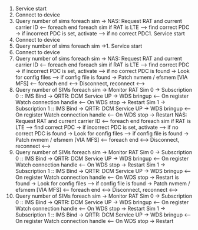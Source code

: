 
1. Service start
2. Connect to device
3. Query number of sims
  foreach sim ->
    NAS: Request RAT and current carrier ID
  <-- foreach end
  foreach sim
  	if RAT is LTE
  	  --> find correct PDC
  	  	-> if incorrect PDC is set, activate
  	  --> if no correct PDC1. Service start
2. Connect to device
3. Query number of sims
  foreach sim ->1. Service start
2. Connect to device
3. Query number of sims
  foreach sim ->
    NAS: Request RAT and current carrier ID
  <-- foreach end
  foreach sim
  	if RAT is LTE
  	  --> find correct PDC
  	  	-> if incorrect PDC is set, activate
  	  --> if no correct PDC is found
  	    -> Look for config files
  	    	--> if config file is found
  	    		-> Patch nvmem / efsmem [VIA MFS]
 <-- foreach end
 <--> Disconnect, reconnect <-->
 4. Query number of SIMs
   foreach sim ->
    Monitor RAT
    Sim 0 -> Subscription 0 :: IMS Bind
      -> QRTR: DCM Service UP
      -> WDS bringup
       <-- On register
       	Watch connection handle
       		<-- On WDS stop
       			-> Restart
    Sim 1 -> Subscription 1 :: IMS Bind
      -> QRTR: DCM Service UP
      -> WDS bringup
       <-- On register
       	Watch connection handle
       		<-- On WDS stop
       			-> Restart
    NAS: Request RAT and current carrier ID
  <-- foreach end
  foreach sim
  	if RAT is LTE
  	  --> find correct PDC
  	  	-> if incorrect PDC is set, activate
  	  --> if no correct PDC is found
  	    -> Look for config files
  	    	--> if config file is found
  	    		-> Patch nvmem / efsmem [VIA MFS]
 <-- foreach end
 <--> Disconnect, reconnect <-->
 4. Query number of SIMs
   foreach sim ->
    Monitor RAT
    Sim 0 -> Subscription 0 :: IMS Bind
      -> QRTR: DCM Service UP
      -> WDS bringup
       <-- On register
       	Watch connection handle
       		<-- On WDS stop
       			-> Restart
    Sim 1 -> Subscription 1 :: IMS Bind
      -> QRTR: DCM Service UP
      -> WDS bringup
       <-- On register
       	Watch connection handle
       		<-- On WDS stop
       			-> Restart is found
  	    -> Look for config files
  	    	--> if config file is found
  	    		-> Patch nvmem / efsmem [VIA MFS]
 <-- foreach end
 <--> Disconnect, reconnect <-->
 4. Query number of SIMs
   foreach sim ->
    Monitor RAT
    Sim 0 -> Subscription 0 :: IMS Bind
      -> QRTR: DCM Service UP
      -> WDS bringup
       <-- On register
       	Watch connection handle
       		<-- On WDS stop
       			-> Restart
    Sim 1 -> Subscription 1 :: IMS Bind
      -> QRTR: DCM Service UP
      -> WDS bringup
       <-- On register
       	Watch connection handle
       		<-- On WDS stop
       			-> Restart